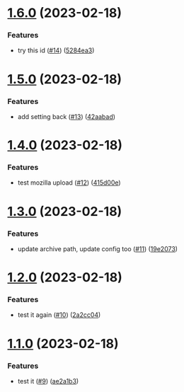 # [1.6.0](https://github.com/mattkeeler/firefox-subseven-theme/compare/1.5.0...1.6.0) (2023-02-18)


### Features

* try this id ([#14](https://github.com/mattkeeler/firefox-subseven-theme/issues/14)) ([5284ea3](https://github.com/mattkeeler/firefox-subseven-theme/commit/5284ea3e54d2542c54f2f4ca3a86e7cabac57572))

# [1.5.0](https://github.com/mattkeeler/firefox-subseven-theme/compare/1.4.0...1.5.0) (2023-02-18)


### Features

* add setting back ([#13](https://github.com/mattkeeler/firefox-subseven-theme/issues/13)) ([42aabad](https://github.com/mattkeeler/firefox-subseven-theme/commit/42aabad951c7c3ae708c98a453fef964cda74736))

# [1.4.0](https://github.com/mattkeeler/firefox-subseven-theme/compare/1.3.0...1.4.0) (2023-02-18)


### Features

* test mozilla upload ([#12](https://github.com/mattkeeler/firefox-subseven-theme/issues/12)) ([415d00e](https://github.com/mattkeeler/firefox-subseven-theme/commit/415d00ec745ee7a4192cfcdf9f007cddf8ba260c))

# [1.3.0](https://github.com/mattkeeler/firefox-subseven-theme/compare/1.2.0...1.3.0) (2023-02-18)


### Features

* update archive path, update config too ([#11](https://github.com/mattkeeler/firefox-subseven-theme/issues/11)) ([19e2073](https://github.com/mattkeeler/firefox-subseven-theme/commit/19e20737129f449fdb12cf1253f24ff93fcd49b3))

# [1.2.0](https://github.com/mattkeeler/firefox-subseven-theme/compare/1.1.0...1.2.0) (2023-02-18)


### Features

* test it again ([#10](https://github.com/mattkeeler/firefox-subseven-theme/issues/10)) ([2a2cc04](https://github.com/mattkeeler/firefox-subseven-theme/commit/2a2cc04a065f7fc8f81a5a791fd7cd77f3304fa8))

# [1.1.0](https://github.com/mattkeeler/firefox-subseven-theme/compare/v1.0.0...1.1.0) (2023-02-18)


### Features

* test it ([#9](https://github.com/mattkeeler/firefox-subseven-theme/issues/9)) ([ae2a1b3](https://github.com/mattkeeler/firefox-subseven-theme/commit/ae2a1b361edd8254164676fb3bd9b031b5032a91))
